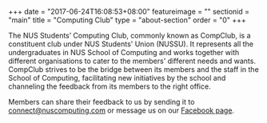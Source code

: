 +++
date = "2017-06-24T16:08:53+08:00"
featureimage = ""
sectionid = "main"
title = "Computing Club"
type = "about-section"
order = "0"
+++

The NUS Students’ Computing Club, commonly known as CompClub, is a constituent club under NUS Students' Union (NUSSU). It represents all the undergraduates in NUS School of Computing and works together with different organisations to cater to the members' different needs and wants. CompClub strives to be the bridge between its members and the staff in the School of Computing, facilitating new initiatives by the school and channeling the feedback from its members to the right office.

Members can share their feedback to us by sending it to connect@nuscomputing.com or message us on our [Facebook page](fb.com/nuscomputing).
